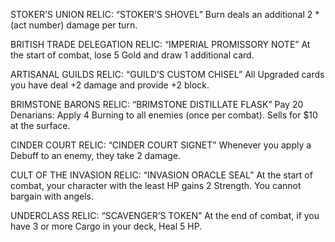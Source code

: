 STOKER’S UNION RELIC: “STOKER’S SHOVEL”
Burn deals an additional 2 * (act number) damage per turn.

BRITISH TRADE DELEGATION RELIC: “IMPERIAL PROMISSORY NOTE”
At the start of combat, lose 5 Gold and draw 1 additional card.

ARTISANAL GUILDS RELIC: “GUILD’S CUSTOM CHISEL”
All Upgraded cards you have deal +2 damage and provide +2 block.

BRIMSTONE BARONS RELIC: “BRIMSTONE DISTILLATE FLASK”
Pay 20 Denarians: Apply 4 Burning to all enemies (once per combat).  Sells for $10 at the surface.

CINDER COURT RELIC: “CINDER COURT SIGNET”
Whenever you apply a Debuff to an enemy, they take 2 damage.

CULT OF THE INVASION RELIC: “INVASION ORACLE SEAL”
At the start of combat, your character with the least HP gains 2 Strength.  You cannot bargain with angels.

UNDERCLASS RELIC: “SCAVENGER’S TOKEN”
At the end of combat, if you have 3 or more Cargo in your deck, Heal 5 HP.